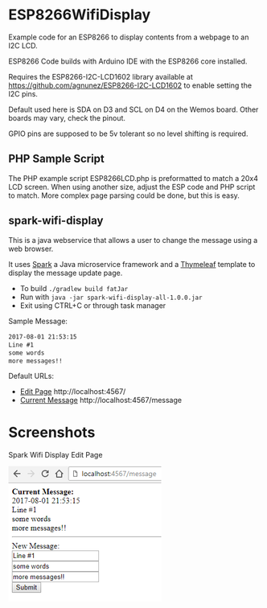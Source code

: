 # ESP8266WifiDisplay
Example code for an ESP8266 to display contents from a webpage to an I2C LCD.

ESP8266 Code builds with Arduino IDE with the ESP8266 core installed. 

Requires the ESP8266-I2C-LCD1602 library available at https://github.com/agnunez/ESP8266-I2C-LCD1602
to enable setting the I2C pins.

Default used here is SDA on D3 and SCL on D4 on the Wemos board. Other boards may vary, check the pinout.

GPIO pins are supposed to be 5v tolerant so no level shifting is required.

## PHP Sample Script
The PHP example script ESP8266LCD.php is preformatted to match a 20x4 LCD screen. When using another size, adjust the ESP code and PHP script to match. 
More complex page parsing could be done, but this is easy.

## spark-wifi-display
This is a java webservice that allows a user to change the message using a web browser. 

It uses [Spark](http://sparkjava.com/) a Java microservice framework and a [Thymeleaf](http://www.thymeleaf.org/) template to display the message update page. 

* To build `./gradlew build fatJar` 
* Run with `java -jar spark-wifi-display-all-1.0.0.jar`
* Exit using CTRL+C or through task manager

Sample Message:

```
2017-08-01 21:53:15
Line #1
some words
more messages!!
```

Default URLs:
* [Edit Page](http://localhost:4567/) http://localhost:4567/
* [Current Message](http://localhost:4567/message) http://localhost:4567/message

# Screenshots

Spark Wifi Display Edit Page

![Spark Wifi Display Edit Page Screenshot](spark-wifi-display-edit-page.png?raw=true "Spark Wifi Display Edit Page")

